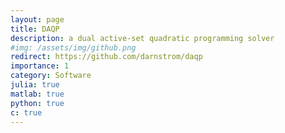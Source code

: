 ```yaml
---
layout: page
title: DAQP 
description: a dual active-set quadratic programming solver
#img: /assets/img/github.png
redirect: https://github.com/darnstrom/daqp 
importance: 1
category: Software 
julia: true
matlab: true
python: true
c: true
---
```

